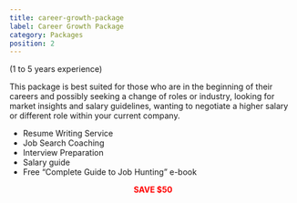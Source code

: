```yaml
---
title: career-growth-package
label: Career Growth Package
category: Packages
position: 2
---
```

(1 to 5 years
 experience)

This package is best suited for those who are in the beginning of their careers and possibly seeking a change of roles or industry, looking for market insights and salary guidelines, wanting to negotiate a higher salary or different role within your current company.

* Resume Writing Service
* Job Search Coaching
* Interview Preparation
* Salary guide
* Free “Complete Guide to Job Hunting” e-book

 <center><b><font color="red">SAVE $50</font></b></center>
